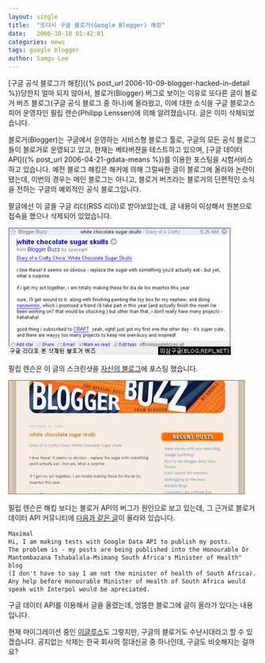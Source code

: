 ```yaml
---
layout: single
title:  "또다시 구글 블로거(Google Blogger) 해킹"
date:   2006-10-18 01:42:01
categories: news
tags: google blogger
author: Samgu Lee
---
```

[구글 공식 블로그가 해킹]({% post_url 2006-10-09-blogger-hacked-in-detail %})당한지 얼마 되지 않아서, 블로거(Blogger) 버그로 보이는 이유로 또다른 글이 블로거 버즈 블로그(구글 공식 블로그 중 하나)에 올라왔고, 이에 대한 소식을 구글 블로고스피어 운영자인 필립 렌슨(Philipp Lenssen)에 의해 알려졌습니다. 글은 이미 삭제되었습니다.

블로거(Blogger)는 구글에서 운영하는 서비스형 블로그 툴로, 구글의 모든 공식 블로그들이 블로거로 운영되고 있고, 현재는 베타버젼을 테스트하고 있으며, [구글 데이터 API]({% post_url 2006-04-21-gdata-means %})를 이용한 포스팅을 시험서비스하고 있습니다. 예전 블로그 해킹은 해커에 의해 그럴싸한 글이 블로그에 올라와 논란이 됐는데, 이번의 경우는 메인 블로그는 아니고, 블로거 버즈라는 블로거의 단편적인 소식을 전하는 구글의 예외적인 공식 블로그입니다.

팔글에선 이 글을 구글 리더(RSS 리더)로 받아보았는데, 글 내용이 이상해서 원본으로 접속을 했으나 삭제되어 있었습니다.

![삭제된 블로거 버즈, 구글 리더로 본 모습](/assets/erase_blogger_buzz.jpg)

필립 렌슨은 이 글의 스크린샷을 [자신의 블로그](http://blog.outer-court.com/archive/2006-10-17-n72.html)에 포스팅 했습니다.

![블로거 버즈 해골 이야기](/assets/blogger-buzz-sugar-skulls.jpg)

필립 렌슨은 해킹 보다는 블로거 API의 버그가 원인으로 보고 있는데, 그 근거로 블로거 데이터 API 커뮤니티에 [다음과 같은 글](http://groups-beta.google.com/group/bloggerDev/browse_frm/thread/bd8da9c78a32b7c4)이 올라와 있습니다.

    Maximal
    Hi, I am making tests with Google Data API to publish my posts.
    The problem is - my posts are being published into the Honourable Dr
    Mantombazana Tshabalala-Msimang South Africa's Minister of Health" blog
    (I don't have to say I am not the minister of health of South Africa).
    Any help before Honourable Minister of Health of South Africa would
    speak with Interpol would be apreciated. 

구글 데이터 API를 이용해서 글을 올렸는데, 엉뚱한 블로그에 글이 올라가 있다는 내용입니다.

현재 마이그레이션 중인 [이글루스](http://happyseeker.tistory.com/35)도 그렇지만, 구글의 블로거도 수난시대라고 할 수 있겠습니다. 공지없는 삭제는 한국 회사의 절대신공 중 하나인데, 구글도 비슷해지는 걸까요?
